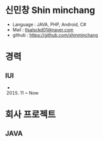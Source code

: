 # 신민창 Shin minchang

- Language : JAVA, PHP, Android, C#
- Mail : tlsalsckd01@naver.com
- github : https://github.com/shinminchang

# 경력
## IUI
* 2015. 11 ~ Now

# 회사 프로젝트
## JAVA
